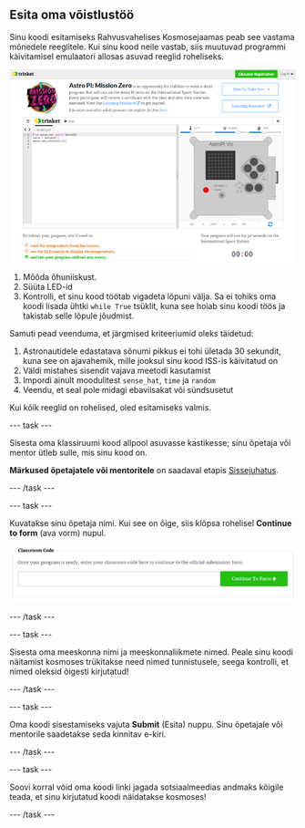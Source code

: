 ## Esita oma võistlustöö

Sinu koodi esitamiseks Rahvusvahelises Kosmosejaamas peab see vastama mõnedele reeglitele. Kui sinu kood neile vastab, siis muutuvad programmi käivitamisel emulaatori allosas asuvad reeglid roheliseks.

![Kinnitamine](images/validation.png)

1. Mõõda õhuniiskust.
2. Süüta LED-id
3. Kontrolli, et sinu kood töötab vigadeta lõpuni välja. Sa ei tohiks oma koodi lisada ühtki `while True` tsüklit, kuna see hoiab sinu koodi töös ja takistab selle lõpule jõudmist.

Samuti pead veenduma, et järgmised kriteeriumid oleks täidetud:

1. Astronautidele edastatava sõnumi pikkus ei tohi ületada 30 sekundit, kuna see on ajavahemik, mille jooksul sinu kood ISS-is käivitatud on
2. Väldi mistahes sisendit vajava meetodi kasutamist
3. Impordi ainult moodulitest `sense_hat`, `time` ja `random`
4. Veendu, et seal pole midagi ebaviisakat või sündsusetut

Kui kõik reeglid on rohelised, oled esitamiseks valmis.

--- task ---

Sisesta oma klassiruumi kood allpool asuvasse kastikesse; sinu õpetaja või mentor ütleb sulle, mis sinu kood on.

**Märkused õpetajatele või mentoritele** on saadaval etapis [Sissejuhatus](https://projects.raspberrypi.org/et-EE/projects/astro-pi-mission-zero/1).

--- /task ---

--- task ---

Kuvatakse sinu õpetaja nimi. Kui see on õige, siis klõpsa rohelisel **Continue to form** (ava vorm) nupul.

![Ava vorm](images/continue-to-form.png)

--- /task ---

--- task ---

Sisesta oma meeskonna nimi ja meeskonnaliikmete nimed. Peale sinu koodi näitamist kosmoses trükitakse need nimed tunnistusele, seega kontrolli, et nimed oleksid õigesti kirjutatud!

--- /task ---

--- task ---

Oma koodi sisestamiseks vajuta **Submit** (Esita) nuppu. Sinu õpetajale või mentorile saadetakse seda kinnitav e-kiri.

--- /task ---

--- task ---

Soovi korral võid oma koodi linki jagada sotsiaalmeedias andmaks kõigile teada, et sinu kirjutatud koodi näidatakse kosmoses!

--- /task ---